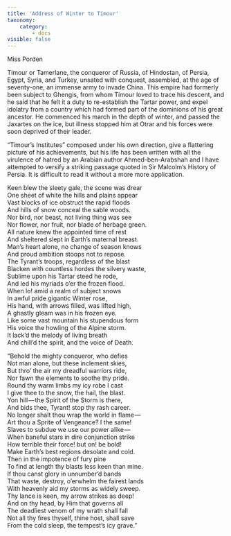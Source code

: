 ```yaml
---
title: 'Address of Winter to Timour'
taxonomy:
    category:
        - docs
visible: false
---
```


<div class="author">Miss Porden</div>

Timour or Tamerlane, the conqueror of Russia, of Hindostan, of Persia, Egypt, Syria, and Turkey, unsated with conquest, assembled, at the age of seventy-one, an immense army to invade China. This empire had formerly been subject to Ghengis, from whom Timour loved to trace his descent, and he said that he felt it a duty to re-establish the Tartar power, and expel idolatry from a country which had formed part of the dominions of his great ancestor. He commenced his march in the depth of winter, and passed the Jaxartes on the ice, but illness stopped him at Otrar and his forces were soon deprived of their leader.

“Timour’s Institutes” composed under his own direction, give a flattering picture of his achievements, but his life has been written with all the virulence of hatred by an Arabian author Ahmed-ben-Arabshah and I have attempted to versify a striking passage quoted in Sir Malcolm’s History of Persia. It is difficult to read it without a more more application.

Keen blew the sleety gale, the scene was drear  
One sheet of white the hills and plains appear  
Vast blocks of ice obstruct the rapid floods  
And hills of snow conceal the sable woods.  
Nor bird, nor beast, not living thing was see  
Nor flower, nor fruit, nor blade of herbage green.  
All nature knew the appointed time of rest  
And sheltered slept in Earth’s maternal breast.  
Man’s heart alone, no change of season knows  
And proud ambition stoops not to repose.  
The Tyrant’s troops, regardless of the blast  
Blacken with countless hordes the silvery waste,  
Sublime upon his Tartar steed he rode,  
And led his myriads o’er the frozen flood.  
When lo! amid a realm of subject snows  
In awful pride gigantic Winter rose,  
His hand, with arrows filled, was lifted high,  
A ghastly gleam was in his frozen eye.  
Like some vast mountain his stupendous form  
His voice the howling of the Alpine storm.  
It lack’d the melody of living breath  
And chill’d the spirit, and the voice of Death.

“Behold the mighty conqueror, who defies  
Not man alone, but these inclement skies,  
But thro’ the air my dreadful warriors ride,  
Nor fawn the elements to soothe thy pride.  
Round thy warm limbs my icy robe I cast  
I give thee to the snow, the hail, the blast.  
Yon hill — the Spirit of the Storm is there,  
And bids thee, Tyrant! stop thy rash career.  
No longer shalt thou wrap the world in flame —   
Art thou a Sprite of Vengeance? I the same!  
Slaves to subdue we use our power alike —  
When baneful stars in dire conjunction strike  
How terrible their force! but on! be bold!  
Make Earth’s best regions desolate and cold.  
Then in the impotence of fury pine  
To find at length thy blasts less keen than mine.  
If thou canst glory in unnumber’d bands  
That waste, destroy, o’erwhelm the fairest lands  
With heavenly aid my storms as widely sweep.  
Thy lance is keen, my arrow strikes as deep!  
And on thy head, by Him that governs all  
The deadliest venom of my wrath shall fall  
Not all thy fires thyself, thine host, shall save  
From the cold sleep, the tempest’s icy grave.”